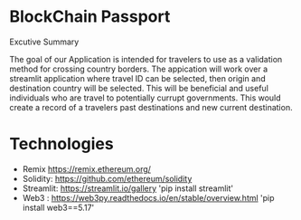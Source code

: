 # BlockChain Passport

Excutive Summary

The goal of our Application is intended for travelers to use as a validation method for crossing country borders.
The appication will work over a streamlit application where travel ID can be selected, then origin and destination country will be selected.
This will be beneficial and useful individuals who are travel to potentially currupt governments. 
This would create a record of a travelers past destinations and new current destination.





# Technologies 
- Remix https://remix.ethereum.org/
- Solidity: https://github.com/ethereum/solidity
- Streamlit: https://streamlit.io/gallery  'pip install streamlit' 
- Web3 : https://web3py.readthedocs.io/en/stable/overview.html 'pip install web3==5.17'







